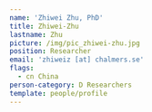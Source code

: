 ```yaml
---
name: 'Zhiwei Zhu, PhD'
title: Zhiwei-Zhu
lastname: Zhu
picture: /img/pic_zhiwei-zhu.jpg
position: Researcher
email: 'zhiweiz [at] chalmers.se'
flags:
  - cn China
person-category: D Researchers
template: people/profile
---
```


